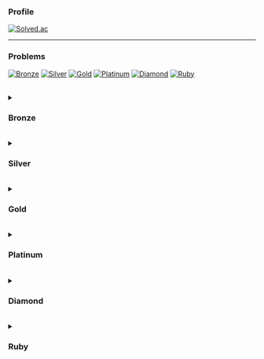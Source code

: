 ### Profile
[![Solved.ac](http://mazassumnida.wtf/api/v2/generate_badge?boj=btte02)](https://solved.ac/btte02)

---

### Problems
    
[![Bronze](https://img.shields.io/badge/-Bronze-AD5600?style=for-the-badge)](#Bronze)
[![Silver](https://img.shields.io/badge/-Silver-435F7A?style=for-the-badge)](#Silver)
[![Gold](https://img.shields.io/badge/-Gold-EC9A00?style=for-the-badge)](#Gold)
[![Platinum](https://img.shields.io/badge/-Platinum-27E2A4?style=for-the-badge)](#Platinum)
[![Diamond](https://img.shields.io/badge/-Diamond-00B4FC?style=for-the-badge)](#Diamond)
[![Ruby](https://img.shields.io/badge/-Ruby-FF0062?style=for-the-badge)](#Ruby)

<br>

<details>
<summary><h3>Bronze</h3></summary>

[![V](https://img.shields.io/badge/V-(21_/_97)-FFFFFF?style=for-the-badge&labelColor=BA2E09)](https://solved.ac/problems/level/1)
 
| # | 제목 | 언어 |
|:-:|-|:-:|
|1000|[A+B]("https://www.acmicpc.net/problem/1000")|[C++17](https://github.com/Knabin/Baekjoon/blob/master/Bronze-5/1000.cpp)|
|1001|[A-B]("https://www.acmicpc.net/problem/1001")|[C++17](https://github.com/Knabin/Baekjoon/blob/master/Bronze-5/1001.cpp)|
|1008|[A/B]("https://www.acmicpc.net/problem/1008")|[C++17](https://github.com/Knabin/Baekjoon/blob/master/Bronze-5/1008.cpp)|
|1550|[16진수]("https://www.acmicpc.net/problem/1550")|[C++17](https://github.com/Knabin/Baekjoon/blob/master/Bronze-5/1550.cpp)|
|2420|[사파리월드]("https://www.acmicpc.net/problem/2420")|[C++17](https://github.com/Knabin/Baekjoon/blob/master/Bronze-5/2420.cpp)|
|2438|[별 찍기 - 1]("https://www.acmicpc.net/problem/2438")|[C++17](https://github.com/Knabin/Baekjoon/blob/master/Bronze-5/2438.cpp)|
|2475|[검증수]("https://www.acmicpc.net/problem/2475")|[C++17](https://github.com/Knabin/Baekjoon/blob/master/Bronze-5/2475.cpp)|
|2557|[Hello World]("https://www.acmicpc.net/problem/2557")|[C++17](https://github.com/Knabin/Baekjoon/blob/master/Bronze-5/2557.cpp)|
|2558|[A+B - 2]("https://www.acmicpc.net/problem/2558")|[C++17](https://github.com/Knabin/Baekjoon/blob/master/Bronze-5/2558.cpp)|
|2738|[행렬 덧셈]("https://www.acmicpc.net/problem/2738")|[C++17](https://github.com/Knabin/Baekjoon/blob/master/Bronze-5/2738.cpp)|
|2743|[단어 길이 재기]("https://www.acmicpc.net/problem/2743")|[C++17](https://github.com/Knabin/Baekjoon/blob/master/Bronze-5/2743.cpp)|
|2744|[대소문자 바꾸기]("https://www.acmicpc.net/problem/2744")|[C++17](https://github.com/Knabin/Baekjoon/blob/master/Bronze-5/2744.cpp)|
|5597|[과제 안 내신 분..?]("https://www.acmicpc.net/problem/5597")|[C++17](https://github.com/Knabin/Baekjoon/blob/master/Bronze-5/5597.cpp)|
|7287|[등록]("https://www.acmicpc.net/problem/7287")|[C++17](https://github.com/Knabin/Baekjoon/blob/master/Bronze-5/7287.cpp)|
|8393|[합]("https://www.acmicpc.net/problem/8393")|[C++17](https://github.com/Knabin/Baekjoon/blob/master/Bronze-5/8393.cpp)|
|10699|[오늘 날짜]("https://www.acmicpc.net/problem/10699")|[C++17](https://github.com/Knabin/Baekjoon/blob/master/Bronze-5/10699.cpp)|
|10807|[개수 세기]("https://www.acmicpc.net/problem/10807")|[C++17](https://github.com/Knabin/Baekjoon/blob/master/Bronze-5/10807.cpp)|
|10872|[팩토리얼]("https://www.acmicpc.net/problem/10872")|[C++17](https://github.com/Knabin/Baekjoon/blob/master/Bronze-5/10872.cpp)|
|11382|[꼬마 정민]("https://www.acmicpc.net/problem/11382")|[C++17](https://github.com/Knabin/Baekjoon/blob/master/Bronze-5/11382.cpp)|
|11654|[아스키 코드]("https://www.acmicpc.net/problem/11654")|[C++17](https://github.com/Knabin/Baekjoon/blob/master/Bronze-5/11654.cpp)|
|25083|[새싹]("https://www.acmicpc.net/problem/25083")|[C++17](https://github.com/Knabin/Baekjoon/blob/master/Bronze-5/25083.cpp)|

[![IV](https://img.shields.io/badge/IV-(3_/_149)-FFFFFF?style=for-the-badge&labelColor=C44C0A)](https://solved.ac/problems/level/2)
| # | 제목 | 언어 |
|:-:|-|:-:|
|2440|[별 찍기 - 3]("https://www.acmicpc.net/problem/2440")|[C++17](https://github.com/Knabin/Baekjoon/blob/master/Bronze-4/2440.cpp)|
|2480|[주사위 세개]("https://www.acmicpc.net/problem/2480")|[C++17](https://github.com/Knabin/Baekjoon/blob/master/Bronze-4/2480.cpp)|
|10808|[알파벳 개수]("https://www.acmicpc.net/problem/10808")|[C++17](https://github.com/Knabin/Baekjoon/blob/master/Bronze-4/10808.cpp)|

[![III](https://img.shields.io/badge/III-(9_/_606)-FFFFFF?style=for-the-badge&labelColor=AD5600)](https://solved.ac/problems/level/3)
| # | 제목 | 언어 |
|:-:|-|:-:|
|1085|[직사각형에서 탈출]("https://www.acmicpc.net/problem/1085")|[C++17](https://github.com/Knabin/Baekjoon/blob/master/Bronze-3/1085.cpp)|
|1267|[핸드폰 요금]("https://www.acmicpc.net/problem/1267")|[C++17](https://github.com/Knabin/Baekjoon/blob/master/Bronze-3/1267.cpp)|
|2441|[별 찍기 - 4]("https://www.acmicpc.net/problem/2441")|[C++17](https://github.com/Knabin/Baekjoon/blob/master/Bronze-3/2441.cpp)|
|2442|[별 찍기 - 5]("https://www.acmicpc.net/problem/2442")|[C++17](https://github.com/Knabin/Baekjoon/blob/master/Bronze-3/2442.cpp)|
|2443|[별 찍기 - 6]("https://www.acmicpc.net/problem/2443")|[C++17](https://github.com/Knabin/Baekjoon/blob/master/Bronze-3/2443.cpp)|
|2444|[별 찍기 - 7]("https://www.acmicpc.net/problem/2444")|[C++17](https://github.com/Knabin/Baekjoon/blob/master/Bronze-3/2444.cpp)|
|2445|[별 찍기 - 8]("https://www.acmicpc.net/problem/2445")|[C++17](https://github.com/Knabin/Baekjoon/blob/master/Bronze-3/2445.cpp)|
|2490|[윷놀이]("https://www.acmicpc.net/problem/2490")|[C++17](https://github.com/Knabin/Baekjoon/blob/master/Bronze-3/2490.cpp)|
|2576|[홀수]("https://www.acmicpc.net/problem/2576")|[C++17](https://github.com/Knabin/Baekjoon/blob/master/Bronze-3/2576.cpp)|
|4153|[직각삼각형]("https://www.acmicpc.net/problem/4153")|[C++17](https://github.com/Knabin/Baekjoon/blob/master/Bronze-3/4153.cpp)|

[![II](https://img.shields.io/badge/II-(19_/_809)-FFFFFF?style=for-the-badge&labelColor=C47F0A)](https://solved.ac/problems/level/4)
| # | 제목 | 언어 |
|:-:|-|:-:|
|1152|[단어의 개수]("https://www.acmicpc.net/problem/1152")|[C++17](https://github.com/Knabin/Baekjoon/blob/master/Bronze-2/1152.cpp)|
|1159|[농구 경기]("https://www.acmicpc.net/problem/1159")|[C++17](https://github.com/Knabin/Baekjoon/blob/master/Bronze-2/1159.cpp)|
|1712|[손익분기점]("https://www.acmicpc.net/problem/1712")|[C++17](https://github.com/Knabin/Baekjoon/blob/master/Bronze-2/1712.cpp)|
|1919|[애너그램 만들기]("https://www.acmicpc.net/problem/1919")|[C++17](https://github.com/Knabin/Baekjoon/blob/master/Bronze-2/1919.cpp)|
|2231|[분해합]("https://www.acmicpc.net/problem/2231")|[C++17](https://github.com/Knabin/Baekjoon/blob/master/Bronze-2/2231.cpp)|
|2292|[벌집]("https://www.acmicpc.net/problem/2292")|[C++17](https://github.com/Knabin/Baekjoon/blob/master/Bronze-2/2292.cpp)|
|2587|[대표값2]("https://www.acmicpc.net/problem/2587")|[C++17](https://github.com/Knabin/Baekjoon/blob/master/Bronze-2/2587.cpp)|
|2675|[문자열 반복]("https://www.acmicpc.net/problem/2675")|[C++17](https://github.com/Knabin/Baekjoon/blob/master/Bronze-2/2675.cpp)|
|2750|[수 정렬하기]("https://www.acmicpc.net/problem/2750")|[C++17](https://github.com/Knabin/Baekjoon/blob/master/Bronze-2/2750.cpp)|
|2798|[블랙잭]("https://www.acmicpc.net/problem/2798")|[C++17](https://github.com/Knabin/Baekjoon/blob/master/Bronze-2/2798.cpp)|
|2908|[상수]("https://www.acmicpc.net/problem/2908")|[C++17](https://github.com/Knabin/Baekjoon/blob/master/Bronze-2/2908.cpp)|
|2920|[음계]("https://www.acmicpc.net/problem/2920")|[C++17](https://github.com/Knabin/Baekjoon/blob/master/Bronze-2/2920.cpp)|
|2979|[트럭 주차]("https://www.acmicpc.net/problem/2979")|[C++17](https://github.com/Knabin/Baekjoon/blob/master/Bronze-2/2979.cpp)|
|10093|[숫자]("https://www.acmicpc.net/problem/10093")|[C++17](https://github.com/Knabin/Baekjoon/blob/master/Bronze-2/10093.cpp)|
|10250|[ACM 호텔]("https://www.acmicpc.net/problem/10250")|[C++17](https://github.com/Knabin/Baekjoon/blob/master/Bronze-2/10250.cpp)|
|10809|[알파벳 찾기]("https://www.acmicpc.net/problem/10809")|[C++17](https://github.com/Knabin/Baekjoon/blob/master/Bronze-2/10809.cpp)|
|11328|[Strfry]("https://www.acmicpc.net/problem/11328")|[C++17](https://github.com/Knabin/Baekjoon/blob/master/Bronze-2/11328.cpp)|
|11720|[숫자의 합]("https://www.acmicpc.net/problem/11720")|[C++17](https://github.com/Knabin/Baekjoon/blob/master/Bronze-2/11720.cpp)|
|13300|[방 배정]("https://www.acmicpc.net/problem/13300")|[C++17](https://github.com/Knabin/Baekjoon/blob/master/Bronze-2/13300.cpp)|
|15829|[방 배정]("https://www.acmicpc.net/problem/15829")|[C++17](https://github.com/Knabin/Baekjoon/blob/master/Bronze-2/15829.cpp)|

[![I](https://img.shields.io/badge/I-(12_/_621)-FFFFFF?style=for-the-badge&labelColor=BA8A09)](https://solved.ac/problems/level/5)
| # | 제목 | 언어 |
|:-:|-|:-:|
|1157|[단어 공부]("https://www.acmicpc.net/problem/1157")|[C++17](https://github.com/Knabin/Baekjoon/blob/master/Bronze-1/1157.cpp)|
|1193|[분수찾기]("https://www.acmicpc.net/problem/1193")|[C++17](https://github.com/Knabin/Baekjoon/blob/master/Bronze-1/1193.cpp)|
|1259|[팰린드롬수]("https://www.acmicpc.net/problem/1259")|[C++17](https://github.com/Knabin/Baekjoon/blob/master/Bronze-1/1259.cpp)|
|2163|[초콜릿 자르기]("https://www.acmicpc.net/problem/2163")|[C++17](https://github.com/Knabin/Baekjoon/blob/master/Bronze-1/2163.cpp)|
|2309|[일곱 난쟁이]("https://www.acmicpc.net/problem/2309")|[C++17](https://github.com/Knabin/Baekjoon/blob/master/Bronze-1/2309.cpp)|
|2609|[최대공약수와 최소공배수]("https://www.acmicpc.net/problem/2609")|[C++17](https://github.com/Knabin/Baekjoon/blob/master/Bronze-1/2609.cpp)|
|2775|[부녀회장이 될테야]("https://www.acmicpc.net/problem/2775")|[C++17](https://github.com/Knabin/Baekjoon/blob/master/Bronze-1/2775.cpp)|
|2869|[달팽이는 올라가고 싶다]("https://www.acmicpc.net/problem/2869")|[C++17](https://github.com/Knabin/Baekjoon/blob/master/Bronze-1/2869.cpp)|
|10988|[팰린드롬인지 확인하기]("https://www.acmicpc.net/problem/10988")|[C++17](https://github.com/Knabin/Baekjoon/blob/master/Bronze-1/10988.cpp)|
|10989|[수 정렬하기 3]("https://www.acmicpc.net/problem/10989")|[C++17](https://github.com/Knabin/Baekjoon/blob/master/Bronze-1/10989.cpp)|
|11050|[이항 계수 1]("https://www.acmicpc.net/problem/11050")|[C++17](https://github.com/Knabin/Baekjoon/blob/master/Bronze-1/11050.cpp)|
|11655|[ROT13]("https://www.acmicpc.net/problem/11655")|[C++17](https://github.com/Knabin/Baekjoon/blob/master/Bronze-1/11655.cpp)|

</details>

<br>

<details>
<summary><h3>Silver</h3></summary> 

[![V](https://img.shields.io/badge/V-(14_/_605)-FFFFFF?style=for-the-badge&labelColor=444487)](https://solved.ac/problems/level/6)
| # | 제목 | 언어 |
|:-:|-|:-:|
|1181|[단어 정렬]("https://www.acmicpc.net/problem/1181")|[C++17](https://github.com/Knabin/Baekjoon/blob/master/Silver-5/1181.cpp)|
|1316|[그룹 단어 체커]("https://www.acmicpc.net/problem/1316")|[C++17](https://github.com/Knabin/Baekjoon/blob/master/Silver-5/1316.cpp)|
|1427|[소트인사이드]("https://www.acmicpc.net/problem/1427")|[C++17](https://github.com/Knabin/Baekjoon/blob/master/Silver-5/1427.cpp)|
|1436|[영화감독 숌]("https://www.acmicpc.net/problem/1436")|[C++17](https://github.com/Knabin/Baekjoon/blob/master/Silver-5/1436.cpp)|
|1475|[방 번호]("https://www.acmicpc.net/problem/1475")|[C++17](https://github.com/Knabin/Baekjoon/blob/master/Silver-5/1475.cpp)|
|1978|[소수 찾기]("https://www.acmicpc.net/problem/1978")|[C++17](https://github.com/Knabin/Baekjoon/blob/master/Silver-5/1978.cpp)|
|2751|[수 정렬하기 2]("https://www.acmicpc.net/problem/2751")|[C++17](https://github.com/Knabin/Baekjoon/blob/master/Silver-5/2751.cpp)|
|2941|[크로아티아 알파벳]("https://www.acmicpc.net/problem/2941")|[C++17](https://github.com/Knabin/Baekjoon/blob/master/Silver-5/2941.cpp)|
|4673|[셀프 넘버]("https://www.acmicpc.net/problem/4673")|[C++17](https://github.com/Knabin/Baekjoon/blob/master/Silver-5/4673.cpp)|
|7568|[덩치]("https://www.acmicpc.net/problem/7568")|[C++17](https://github.com/Knabin/Baekjoon/blob/master/Silver-5/7568.cpp)|
|10814|[나이순 정렬]("https://www.acmicpc.net/problem/10814")|[C++17](https://github.com/Knabin/Baekjoon/blob/master/Silver-5/10814.cpp)|
|11650|[좌표 정렬하기]("https://www.acmicpc.net/problem/11650")|[C++17](https://github.com/Knabin/Baekjoon/blob/master/Silver-5/11650.cpp)|
|11651|[좌표 정렬하기 2]("https://www.acmicpc.net/problem/11651")|[C++17](https://github.com/Knabin/Baekjoon/blob/master/Silver-5/11651.cpp)|
|11866|[요세푸스 문제 0]("https://www.acmicpc.net/problem/11866")|[C++17](https://github.com/Knabin/Baekjoon/blob/master/Silver-5/11866.cpp)|

[![IV](https://img.shields.io/badge/IV-(16_/_705)-FFFFFF?style=for-the-badge&labelColor=495B91)](https://solved.ac/problems/level/7)
| # | 제목 | 언어 |
|:-:|-|:-:|
|1018|[체스판 다시 칠하기]("https://www.acmicpc.net/problem/1018")|[C++17](https://github.com/Knabin/Baekjoon/blob/master/Silver-4/1018.cpp)|
|1065|[한수]("https://www.acmicpc.net/problem/1065")|[C++17](https://github.com/Knabin/Baekjoon/blob/master/Silver-4/1065.cpp)|
|1158|[요세푸스 문제]("https://www.acmicpc.net/problem/1158")|[C++17](https://github.com/Knabin/Baekjoon/blob/master/Silver-4/1158.cpp)|
|1620|[나는야 포켓몬 마스터 이다솜]("https://www.acmicpc.net/problem/1620")|[C++17](https://github.com/Knabin/Baekjoon/blob/master/Silver-4/1620.cpp)|
|1940|[주몽]("https://www.acmicpc.net/problem/1940")|[C++17](https://github.com/Knabin/Baekjoon/blob/master/Silver-4/1940.cpp)|
|2164|[카드2]("https://www.acmicpc.net/problem/2164")|[C++17](https://github.com/Knabin/Baekjoon/blob/master/Silver-4/2164.cpp)|
|2839|[설탕 배달]("https://www.acmicpc.net/problem/2839")|[C++17](https://github.com/Knabin/Baekjoon/blob/master/Silver-4/2839.cpp)|
|3986|[좋은 단어]("https://www.acmicpc.net/problem/3986")|[C++17](https://github.com/Knabin/Baekjoon/blob/master/Silver-4/3986.cpp)|
|4949|[균형잡힌 세상]("https://www.acmicpc.net/problem/4949")|[C++17](https://github.com/Knabin/Baekjoon/blob/master/Silver-4/4949.cpp)|
|9012|[괄호]("https://www.acmicpc.net/problem/9012")|[C++17](https://github.com/Knabin/Baekjoon/blob/master/Silver-4/9012.cpp)|
|10773|[제로]("https://www.acmicpc.net/problem/10773")|[C++17](https://github.com/Knabin/Baekjoon/blob/master/Silver-4/10773.cpp)|
|10816|[숫자 카드 2]("https://www.acmicpc.net/problem/10816")|[C++17](https://github.com/Knabin/Baekjoon/blob/master/Silver-4/10816.cpp)|
|10828|[스택]("https://www.acmicpc.net/problem/10828")|[C++17](https://github.com/Knabin/Baekjoon/blob/master/Silver-4/10828.cpp)|
|10845|[큐]("https://www.acmicpc.net/problem/10845")|[C++17](https://github.com/Knabin/Baekjoon/blob/master/Silver-4/10845.cpp)|
|10866|[덱]("https://www.acmicpc.net/problem/10866")|[C++17](https://github.com/Knabin/Baekjoon/blob/master/Silver-4/10866.cpp)|
|18258|[큐 2]("https://www.acmicpc.net/problem/18258")|[C++17](https://github.com/Knabin/Baekjoon/blob/master/Silver-4/18258.cpp)|

[![III](https://img.shields.io/badge/III-(10_/_719)-FFFFFF?style=for-the-badge&labelColor=435F7A)](https://solved.ac/problems/level/8)
| # | 제목 | 언어 |
|:-:|-|:-:|
|1021|[회전하는 큐]("https://www.acmicpc.net/problem/1021")|[C++17](https://github.com/Knabin/Baekjoon/blob/master/Silver-3/1021.cpp)|
|1213|[팰린드롬 만들기]("https://www.acmicpc.net/problem/1213")|[C++17](https://github.com/Knabin/Baekjoon/blob/master/Silver-3/1213.cpp)|
|1929|[소수 구하기]("https://www.acmicpc.net/problem/1929")|[C++17](https://github.com/Knabin/Baekjoon/blob/master/Silver-3/1929.cpp)|
|1966|[프린터 큐]("https://www.acmicpc.net/problem/1966")|[C++17](https://github.com/Knabin/Baekjoon/blob/master/Silver-3/1966.cpp)|
|2108|[통계학]("https://www.acmicpc.net/problem/2108")|[C++17](https://github.com/Knabin/Baekjoon/blob/master/Silver-3/2108.cpp)|
|2559|[수열]("https://www.acmicpc.net/problem/2559")|[C++17](https://github.com/Knabin/Baekjoon/blob/master/Silver-3/2559.cpp)|
|3273|[두 수의 합]("https://www.acmicpc.net/problem/3273")|[C++17](https://github.com/Knabin/Baekjoon/blob/master/Silver-3/3273.cpp)|
|4375|[1]("https://www.acmicpc.net/problem/4375")|[C++17](https://github.com/Knabin/Baekjoon/blob/master/Silver-3/4375.cpp)|
|9996|[한국이 그리울 땐 서버에 접속하지]("https://www.acmicpc.net/problem/9996")|[C++17](https://github.com/Knabin/Baekjoon/blob/master/Silver-3/9996.cpp)|
|10799|[쇠막대기]("https://www.acmicpc.net/problem/10799")|[C++17](https://github.com/Knabin/Baekjoon/blob/master/Silver-3/10799.cpp)|


[![II](https://img.shields.io/badge/II-(6_/_784)-FFFFFF?style=for-the-badge&labelColor=498191)](https://solved.ac/problems/level/9)
| # | 제목 | 언어 |
|:-:|-|:-:|
|1012|[유기농 배추]("https://www.acmicpc.net/problem/1012")|[C++17](https://github.com/Knabin/Baekjoon/blob/master/Silver-2/1012.cpp)|
|1406|[에디터]("https://www.acmicpc.net/problem/1406")|[C++17](https://github.com/Knabin/Baekjoon/blob/master/Silver-2/1406.cpp)|
|1654|[랜선 자르기]("https://www.acmicpc.net/problem/1654")|[C++17](https://github.com/Knabin/Baekjoon/blob/master/Silver-2/1654.cpp)|
|1874|[스택 수열]("https://www.acmicpc.net/problem/1874")|[C++17](https://github.com/Knabin/Baekjoon/blob/master/Silver-2/1874.cpp)|
|1920|[수 찾기]("https://www.acmicpc.net/problem/1920")|[C++17](https://github.com/Knabin/Baekjoon/blob/master/Silver-2/1920.cpp)|
|5397|[키로거]("https://www.acmicpc.net/problem/5397")|[C++17](https://github.com/Knabin/Baekjoon/blob/master/Silver-2/5397.cpp)|

[![I](https://img.shields.io/badge/I-(6_/_736)-FFFFFF?style=for-the-badge&labelColor=448784)](https://solved.ac/problems/level/10)
| # | 제목 | 언어 |
|:-:|-|:-:|
|1629|[곱셈]("https://www.acmicpc.net/problem/1629")|[C++17](https://github.com/Knabin/Baekjoon/blob/master/Silver-1/1629.cpp)|
|1926|[그림]("https://www.acmicpc.net/problem/1926")|[C++17](https://github.com/Knabin/Baekjoon/blob/master/Silver-1/1926.cpp)|
|2178|[미로 탐색]("https://www.acmicpc.net/problem/2178")|[C++17](https://github.com/Knabin/Baekjoon/blob/master/Silver-1/2178.cpp)|
|2468|[안전 영역]("https://www.acmicpc.net/problem/2468")|[C++17](https://github.com/Knabin/Baekjoon/blob/master/Silver-1/2468.cpp)|
|2504|[괄호의 값]("https://www.acmicpc.net/problem/2504")|[C++17](https://github.com/Knabin/Baekjoon/blob/master/Silver-1/2504.cpp)|
|7562|[나이트의 이동]("https://www.acmicpc.net/problem/7562")|[C++17](https://github.com/Knabin/Baekjoon/blob/master/Silver-1/7562.cpp)|

</details>

<br>

<details>
<summary><h3>Gold</h3></summary>

[![V](https://img.shields.io/badge/V-(5_/_947)-FFFFFF?style=for-the-badge&labelColor=F7670C)](https://solved.ac/problems/level/11)
|2493|[탑]("https://www.acmicpc.net/problem/2493")|[C++17](https://github.com/Knabin/Baekjoon/blob/master/Gold-5/2493.cpp)|
|5430|[AC]("https://www.acmicpc.net/problem/5430")|[C++17](https://github.com/Knabin/Baekjoon/blob/master/Gold-5/5430.cpp)|
|6198|[옥상 정원 꾸미기]("https://www.acmicpc.net/problem/6198")|[C++17](https://github.com/Knabin/Baekjoon/blob/master/Gold-5/6198.cpp)|
|7576|[토마토]("https://www.acmicpc.net/problem/7576")|[C++17](https://github.com/Knabin/Baekjoon/blob/master/Gold-5/7576.cpp)|
|10026|[적록색약]("https://www.acmicpc.net/problem/10026")|[C++17](https://github.com/Knabin/Baekjoon/blob/master/Gold-5/10026.cpp)|

[![IV](https://img.shields.io/badge/IV-(3_/_992)-FFFFFF?style=for-the-badge&labelColor=D6770B)](https://solved.ac/problems/level/12)
|5427|[불]("https://www.acmicpc.net/problem/5427")|[C++17](https://github.com/Knabin/Baekjoon/blob/master/Gold-4/5427.cpp)|
|7662|[이중 우선순위 큐]("https://www.acmicpc.net/problem/7662")|[C++17](https://github.com/Knabin/Baekjoon/blob/master/Gold-4/7662.cpp)|
|17298|[오큰수]("https://www.acmicpc.net/problem/17298")|[C++17](https://github.com/Knabin/Baekjoon/blob/master/Gold-4/17298.cpp)|

[![III](https://img.shields.io/badge/III-(0_/_958)-FFFFFF?style=for-the-badge&labelColor=EC9A00)](https://solved.ac/problems/level/13)

[![II](https://img.shields.io/badge/II-(0_/_868)-FFFFFF?style=for-the-badge&labelColor=D6A30B)](https://solved.ac/problems/level/14)

[![I](https://img.shields.io/badge/I-(0_/_778)-FFFFFF?style=for-the-badge&labelColor=F7D40C)](https://solved.ac/problems/level/15)

</details>

<br>

<details>
<summary><h3>Platinum</h3></summary>

[![V](https://img.shields.io/badge/V-(0_/_814)-FFFFFF?style=for-the-badge&labelColor=1DC2F0)](https://solved.ac/problems/level/16)

[![IV](https://img.shields.io/badge/IV-(0_/_836)-FFFFFF?style=for-the-badge&labelColor=1EFAEF)](https://solved.ac/problems/level/17)

[![III](https://img.shields.io/badge/III-(0_/_878)-FFFFFF?style=for-the-badge&labelColor=27E2A4)](https://solved.ac/problems/level/18)

[![II](https://img.shields.io/badge/II-(0_/_842)-FFFFFF?style=for-the-badge&labelColor=1EFA72)](https://solved.ac/problems/level/19)

[![I](https://img.shields.io/badge/I-(0_/_706)-FFFFFF?style=for-the-badge&labelColor=1DF032)](https://solved.ac/problems/level/20)

</details>

<br>

<details>
<summary><h3>Diamond</h3></summary>

[![V](https://img.shields.io/badge/V-(0_/_706)-FFFFFF?style=for-the-badge&labelColor=0D3BFE)](https://solved.ac/problems/level/21)

[![IV](https://img.shields.io/badge/IV-(0_/_653)-FFFFFF?style=for-the-badge&labelColor=0B6EE6)](https://solved.ac/problems/level/22)

[![III](https://img.shields.io/badge/III-(0_/_446)-FFFFFF?style=for-the-badge&labelColor=00B4FC)](https://solved.ac/problems/level/23)

[![II](https://img.shields.io/badge/II-(0_/_358)-FFFFFF?style=for-the-badge&labelColor=0BE1E6)](https://solved.ac/problems/level/24)

[![I](https://img.shields.io/badge/I-(0_/_285)-FFFFFF?style=for-the-badge&labelColor=0DFEBF)](https://solved.ac/problems/level/25)

</details>

<br>

<details>
<summary><h3>Ruby</h3></summary>

[![V](https://img.shields.io/badge/V-(0_/_215)-FFFFFF?style=for-the-badge&labelColor=CC0DFF)](https://solved.ac/problems/level/26)

[![IV](https://img.shields.io/badge/IV-(0_/_112)-FFFFFF?style=for-the-badge&labelColor=E80CCE)](https://solved.ac/problems/level/27)

[![III](https://img.shields.io/badge/III-(0_/_69)-FFFFFF?style=for-the-badge&labelColor=FF0062)](https://solved.ac/problems/level/28)

[![II](https://img.shields.io/badge/II-(0_/_26)-FFFFFF?style=for-the-badge&labelColor=E8130C)](https://solved.ac/problems/level/29)

[![I](https://img.shields.io/badge/I-(0_/_15)-FFFFFF?style=for-the-badge&labelColor=FF380D)](https://solved.ac/problems/level/30)

</details>
